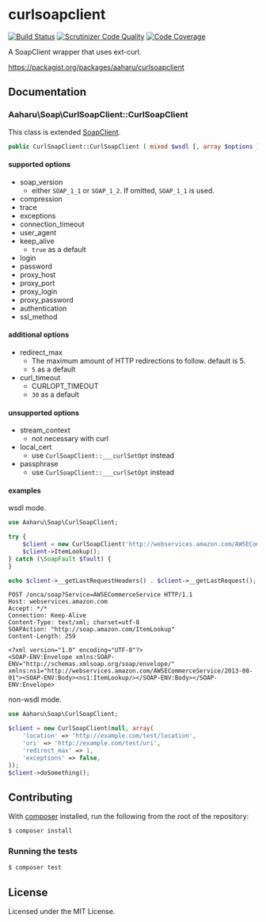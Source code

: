 curlsoapclient
==============

[![Build Status](https://travis-ci.org/aaharu/curlsoapclient.png?branch=master)](https://travis-ci.org/aaharu/curlsoapclient)
[![Scrutinizer Code Quality](https://scrutinizer-ci.com/g/aaharu/curlsoapclient/badges/quality-score.png?b=master)](https://scrutinizer-ci.com/g/aaharu/curlsoapclient/?branch=master)
[![Code Coverage](https://scrutinizer-ci.com/g/aaharu/curlsoapclient/badges/coverage.png?b=master)](https://scrutinizer-ci.com/g/aaharu/curlsoapclient/?branch=master)

A SoapClient wrapper that uses ext-curl.

https://packagist.org/packages/aaharu/curlsoapclient


Documentation
--------------

### Aaharu\Soap\CurlSoapClient::CurlSoapClient

This class is extended [SoapClient](http://php.net/manual/class.soapclient.php).

```php
public CurlSoapClient::CurlSoapClient ( mixed $wsdl [, array $options ] )
```

#### supported options

- soap\_version
  - either `SOAP_1_1` or `SOAP_1_2`. If omitted, `SOAP_1_1` is used.
- compression
- trace
- exceptions
- connection\_timeout
- user\_agent
- keep\_alive
  - `true` as a default
- login
- password
- proxy\_host
- proxy\_port
- proxy\_login
- proxy\_password
- authentication
- ssl\_method

#### additional options

- redirect\_max
  - The maximum amount of HTTP redirections to follow. default is 5.
  - `5` as a default
- curl\_timeout
  - CURLOPT\_TIMEOUT
  - `30` as a default

#### unsupported options

- stream\_context
  - not necessary with curl
- local\_cert
  - use `CurlSoapClient::___curlSetOpt` instead
- passphrase
  - use `CurlSoapClient::___curlSetOpt` instead

#### examples

wsdl mode.

```php
use Aaharu\Soap\CurlSoapClient;

try {
    $client = new CurlSoapClient('http://webservices.amazon.com/AWSECommerceService/2013-08-01/AWSECommerceService.wsdl', array('trace' => true));
    $client->ItemLookup();
} catch (\SoapFault $fault) {
}

echo $client->__getLastRequestHeaders() . $client->__getLastRequest();
```

```
POST /onca/soap?Service=AWSECommerceService HTTP/1.1
Host: webservices.amazon.com
Accept: */*
Connection: Keep-Alive
Content-Type: text/xml; charset=utf-8
SOAPAction: "http://soap.amazon.com/ItemLookup"
Content-Length: 259

<?xml version="1.0" encoding="UTF-8"?>
<SOAP-ENV:Envelope xmlns:SOAP-ENV="http://schemas.xmlsoap.org/soap/envelope/" xmlns:ns1="http://webservices.amazon.com/AWSECommerceService/2013-08-01"><SOAP-ENV:Body><ns1:ItemLookup/></SOAP-ENV:Body></SOAP-ENV:Envelope>
```

non-wsdl mode.

```php
use Aaharu\Soap\CurlSoapClient;

$client = new CurlSoapClient(null, array(
    'location' => 'http://example.com/test/location',
    'uri' => 'http://example.com/test/uri',
    'redirect_max' => 1,
    'exceptions' => false,
));
$client->doSomething();
```


Contributing
--------------

With [composer](https://getcomposer.org) installed, run the following from the root of the repository:

```sh
$ composer install
```

### Running the tests

```sh
$ composer test
```


License
--------------

Licensed under the MIT License.
